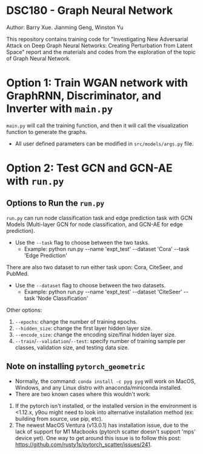 # DSC180 - Graph Neural Network

Author: Barry Xue. Jianming Geng, Winston Yu

This repository contains training code for "Investigating New Adversarial Attack on Deep Graph Neural Networks: Creating Perturbation from Latent Space" report and the materials and codes from the exploration of the topic of Graph Neural Network.

# Option 1: Train WGAN network with GraphRNN, Discriminator, and Inverter with `main.py`
`main.py` will call the training function, and then it will call the visualization function to generate the graphs.
* All user defined parameters can be modified in `src/models/args.py` file. 

# Option 2: Test GCN and GCN-AE with `run.py`
## Options to Run the `run.py`
`run.py` can run node classification task and edge prediction task with GCN Models (Multi-layer GCN for node classification, and GCN-AE for edge prediction).
* Use the `--task` flag to choose between the two tasks.
    - Example: python run.py --name 'expt_test' --dataset 'Cora' --task 'Edge Prediction'

There are also two dataset to run either task upon: Cora, CiteSeer, and PubMed.
* Use the `--dataset` flag to choose between the two datasets.
    - Example: python run.py --name 'expt_test' --dataset 'CiteSeer' --task 'Node Classification'

Other options:
1. `--epochs`: change the number of training epochs.
2. `--hidden_size`: change the first layer hidden layer size.
3. `--encode_size`: change the encoding size/final hidden layer size.
4. `--train`/`--validation`/`--test`: specify number of training sample per classes, validation size, and testing data size.

## Note on installing `pytorch_geometric`
* Normally, the command: `conda install -c pyg pyg` will work on MacOS, Windows, and any Linux distro with anaconda/miniconda installed.
* There are two known cases where this wouldn't work:
1. If the pytorch isn't installed, or the installed version in the environment is <1.12.x, y9ou might need to look into alternative installation method (ex: building from source, use pip, etc).
2. The newest MacOS Ventura (v13.0.1) has installation issue, due to the lack of support for M1 Macbooks (pytorch scatter doesn't support 'mps' device yet). One way to get around this issue is to follow this post: https://github.com/rusty1s/pytorch_scatter/issues/241.
